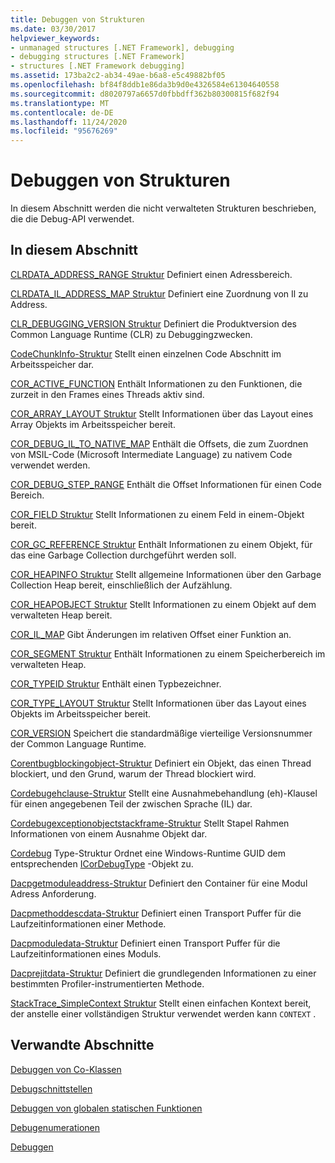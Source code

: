 ```yaml
---
title: Debuggen von Strukturen
ms.date: 03/30/2017
helpviewer_keywords:
- unmanaged structures [.NET Framework], debugging
- debugging structures [.NET Framework]
- structures [.NET Framework debugging]
ms.assetid: 173ba2c2-ab34-49ae-b6a8-e5c49882bf05
ms.openlocfilehash: bf84f8ddb1e86da3b9d0e4326584e61304640558
ms.sourcegitcommit: d8020797a6657d0fbbdff362b80300815f682f94
ms.translationtype: MT
ms.contentlocale: de-DE
ms.lasthandoff: 11/24/2020
ms.locfileid: "95676269"
---
```

# <a name="debugging-structures"></a>Debuggen von Strukturen

In diesem Abschnitt werden die nicht verwalteten Strukturen beschrieben, die die Debug-API verwendet.

## <a name="in-this-section"></a>In diesem Abschnitt

 [CLRDATA_ADDRESS_RANGE Struktur](clrdata-address-range-structure.md) Definiert einen Adressbereich.

 [CLRDATA_IL_ADDRESS_MAP Struktur](clrdata-il-address-map-structure.md) Definiert eine Zuordnung von Il zu Address.

 [CLR_DEBUGGING_VERSION Struktur](clr-debugging-version-structure.md) Definiert die Produktversion des Common Language Runtime (CLR) zu Debuggingzwecken.

 [CodeChunkInfo-Struktur](codechunkinfo-structure.md) Stellt einen einzelnen Code Abschnitt im Arbeitsspeicher dar.

 [COR_ACTIVE_FUNCTION](cor-active-function-structure.md) Enthält Informationen zu den Funktionen, die zurzeit in den Frames eines Threads aktiv sind.

 [COR_ARRAY_LAYOUT Struktur](cor-array-layout-structure.md) Stellt Informationen über das Layout eines Array Objekts im Arbeitsspeicher bereit.

 [COR_DEBUG_IL_TO_NATIVE_MAP](cor-debug-il-to-native-map-structure.md) Enthält die Offsets, die zum Zuordnen von MSIL-Code (Microsoft Intermediate Language) zu nativem Code verwendet werden.

 [COR_DEBUG_STEP_RANGE](cor-debug-step-range-structure.md) Enthält die Offset Informationen für einen Code Bereich.

 [COR_FIELD Struktur](cor-field-structure.md) Stellt Informationen zu einem Feld in einem-Objekt bereit.

 [COR_GC_REFERENCE Struktur](cor-gc-reference-structure.md) Enthält Informationen zu einem Objekt, für das eine Garbage Collection durchgeführt werden soll.

 [COR_HEAPINFO Struktur](cor-heapinfo-structure.md) Stellt allgemeine Informationen über den Garbage Collection Heap bereit, einschließlich der Aufzählung.

 [COR_HEAPOBJECT Struktur](cor-heapobject-structure.md) Stellt Informationen zu einem Objekt auf dem verwalteten Heap bereit.

 [COR_IL_MAP](cor-il-map-structure.md) Gibt Änderungen im relativen Offset einer Funktion an.

 [COR_SEGMENT Struktur](cor-segment-structure.md) Enthält Informationen zu einem Speicherbereich im verwalteten Heap.

 [COR_TYPEID Struktur](cor-typeid-structure.md) Enthält einen Typbezeichner.

 [COR_TYPE_LAYOUT Struktur](cor-type-layout-structure.md) Stellt Informationen über das Layout eines Objekts im Arbeitsspeicher bereit.

 [COR_VERSION](cor-version-structure.md) Speichert die standardmäßige vierteilige Versionsnummer der Common Language Runtime.

 [Corentbugblockingobject-Struktur](cordebugblockingobject-structure.md) Definiert ein Objekt, das einen Thread blockiert, und den Grund, warum der Thread blockiert wird.

 [Cordebugehclause-Struktur](cordebugehclause-structure.md) Stellt eine Ausnahmebehandlung (eh)-Klausel für einen angegebenen Teil der zwischen Sprache (IL) dar.

 [Cordebugexceptionobjectstackframe-Struktur](cordebugexceptionobjectstackframe-structure.md) Stellt Stapel Rahmen Informationen von einem Ausnahme Objekt dar.

 [Cordebug](cordebugguidtotypemapping-structure.md) Type-Struktur Ordnet eine Windows-Runtime GUID dem entsprechenden [ICorDebugType](icordebugtype-interface.md) -Objekt zu.

 [Dacpgetmoduleaddress-Struktur](dacpgetmoduleaddress-structure.md) Definiert den Container für eine Modul Adress Anforderung.

 [Dacpmethoddescdata-Struktur](dacpmethoddescdata-structure.md) Definiert einen Transport Puffer für die Laufzeitinformationen einer Methode.

 [Dacpmoduledata-Struktur](dacpmoduledata-structure.md) Definiert einen Transport Puffer für die Laufzeitinformationen eines Moduls.

 [Dacprejitdata-Struktur](dacprejitdata-structure.md) Definiert die grundlegenden Informationen zu einer bestimmten Profiler-instrumentierten Methode.

 [StackTrace_SimpleContext Struktur](stacktrace-simplecontext-structure.md) Stellt einen einfachen Kontext bereit, der anstelle einer vollständigen Struktur verwendet werden kann `CONTEXT` .

## <a name="related-sections"></a>Verwandte Abschnitte

 [Debuggen von Co-Klassen](debugging-coclasses.md)

 [Debugschnittstellen](debugging-interfaces.md)

 [Debuggen von globalen statischen Funktionen](debugging-global-static-functions.md)

 [Debugenumerationen](debugging-enumerations.md)

 [Debuggen](index.md)
